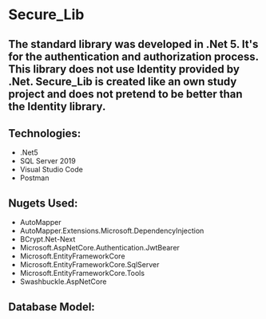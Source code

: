 # Secure_Lib
The standard library was developed in .Net 5. It's for the authentication and authorization process.
This library does not use Identity provided by .Net. Secure_Lib is created like an own study project and does not pretend to be better than the Identity library.
---
## **Technologies:**
- .Net5
- SQL Server 2019
- Visual Studio Code
- Postman

## **Nugets Used:**
- AutoMapper
- AutoMapper.Extensions.Microsoft.DependencyInjection
- BCrypt.Net-Next
- Microsoft.AspNetCore.Authentication.JwtBearer
- Microsoft.EntityFrameworkCore
- Microsoft.EntityFrameworkCore.SqlServer
- Microsoft.EntityFrameworkCore.Tools
- Swashbuckle.AspNetCore

## **Database Model:**
